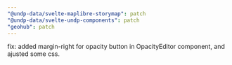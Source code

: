 ```yaml
---
"@undp-data/svelte-maplibre-storymap": patch
"@undp-data/svelte-undp-components": patch
"geohub": patch
---
```


fix: added margin-right for opacity button in OpacityEditor component, and ajusted some css.
